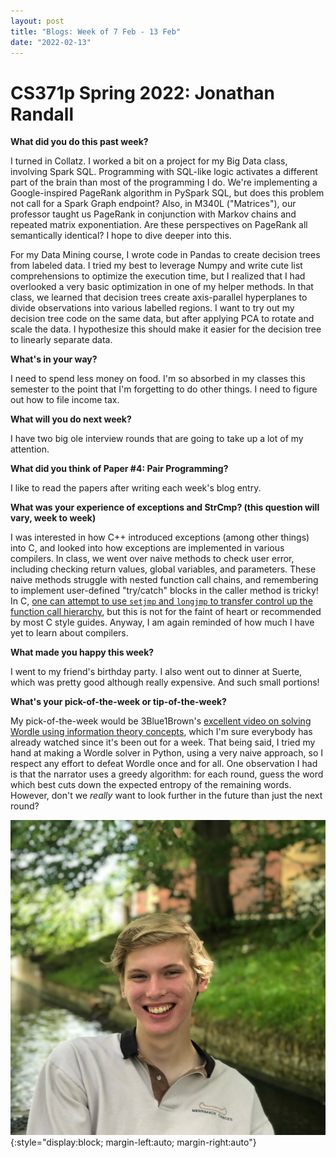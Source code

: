 ```yaml
---
layout: post
title: "Blogs: Week of 7 Feb - 13 Feb"
date: "2022-02-13"
---
```


# CS371p Spring 2022: Jonathan Randall

**What did you do this past week?** 

I turned in Collatz. I worked a bit on a project for my Big Data class, involving Spark SQL. Programming with SQL-like logic activates a different part of the brain than most of the programming I do. We're implementing a Google-inspired PageRank algorithm in PySpark SQL, but does this problem not call for a Spark Graph endpoint? Also, in M340L ("Matrices"), our professor taught us PageRank in conjunction with Markov chains and repeated matrix exponentiation. Are these perspectives on PageRank all semantically identical? I hope to dive deeper into this.

For my Data Mining course, I wrote code in Pandas to create decision trees from labeled data. I tried my best to leverage Numpy and write cute list comprehensions to optimize the execution time, but I realized that I had overlooked a very basic optimization in one of my helper methods. In that class, we learned that decision trees create axis-parallel hyperplanes to divide observations into various labelled regions. I want to try out my decision tree code on the same data, but after applying PCA to rotate and scale the data. I hypothesize this should make it easier for the decision tree to linearly separate data.

**What's in your way?**

I need to spend less money on food. I'm so absorbed in my classes this semester to the point that I'm forgetting to do other things. I need to figure out how to file income tax.

**What will you do next week?**

I have two big ole interview rounds that are going to take up a lot of my attention.

**What did you think of Paper #4: Pair Programming?**

I like to read the papers after writing each week's blog entry.

**What was your experience of exceptions and StrCmp? (this question will vary, week to week)**

I was interested in how C++ introduced exceptions (among other things) into C, and looked into how exceptions are implemented in various compilers. In class, we went over naive methods to check user error, including checking return values, global variables, and parameters. These naive methods struggle with nested function call chains, and remembering to implement user-defined "try/catch" blocks in the caller method is tricky! In C, [one can attempt to use `setjmp` and `longjmp` to transfer control up the function call hierarchy](http://groups.di.unipi.it/~nids/docs/longjump_try_trow_catch.html), but this is not for the faint of heart or recommended by most C style guides. Anyway, I am again reminded of how much I have yet to learn about compilers.

**What made you happy this week?**

I went to my friend's birthday party. I also went out to dinner at Suerte, which was pretty good although really expensive. And such small portions!

**What's your pick-of-the-week or tip-of-the-week?**

My pick-of-the-week would be 3Blue1Brown's [excellent video on solving Wordle using information theory concepts](https://www.youtube.com/watch?v=v68zYyaEmEA), which I'm sure everybody has already watched since it's been out for a week. That being said, I tried my hand at making a Wordle solver in Python, using a very naive approach, so I respect any effort to defeat Wordle once and for all. One observation I had is that the narrator uses a greedy algorithm: for each round, guess the word which best cuts down the expected entropy of the remaining words. However, don't we *really* want to look further in the future than just the next round?

![Headshot](/assets/jonathan.png){:style="display:block; margin-left:auto; margin-right:auto"}